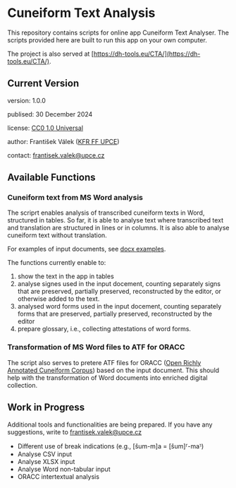 # Cuneiform Text Analysis

This repository contains scripts for online app Cuneiform Text Analyser. The scripts provided here are built to run this app on your own computer.

The project is also served at [https://dh-tools.eu/CTA/](https://dh-tools.eu/CTA/).

## Current Version
version: 1.0.0

publised: 30 December 2024

license: [CC0 1.0 Universal](https://creativecommons.org/publicdomain/zero/1.0/)

author: František Válek ([KFR FF UPCE](https://kfr.upce.cz/en/frantisek-valek))

contact: [frantisek.valek@upce.cz](mailto:frantisek.valek@upce.cz)

## Available Functions
### Cuneiform text from MS Word analysis
The scriprt enables analysis of transcribed cuneiform texts in Word, structured in tables. So far, it is able to analyse text where transcribed text and translation are structured in lines or in columns. It is also able to analyse cuneiform text without translation.

For examples of input documents, see [docx examples](https://github.com/valekfrantisek/CuneiformTextAnalysis/tree/main/frontend/examples).

The functions currently enable to:
1) show the text in the app in tables
2) analyse signes used in the input docement, counting separately signs that are preserved, partially preserved, reconstructed by the editor, or otherwise added to the text.
3) analysed word forms used in the input docement, counting separately forms that are preserved, partially preserved, reconstructed by the editor
4) prepare glossary, i.e., collecting attestations of word forms.

### Transformation of MS Word files to ATF for ORACC
The script also serves to pretere ATF files for ORACC ([Open Richly Annotated Cuneiform Corpus](https://oracc.museum.upenn.edu/)) based on the input document. This should help with the transformation of Word documents into enriched digital collection.

## Work in Progress
Additional tools and functionalities are being prepared. If you have any suggestions, write to [frantisek.valek@upce.cz](mailto:frantisek.valek@upce.cz)

- Different use of break indications (e.g., [šum-m]a = [šum]⸢-ma⸣)
- Analyse CSV input
- Analyse XLSX input
- Analyse Word non-tabular input
- ORACC intertextual analysis
